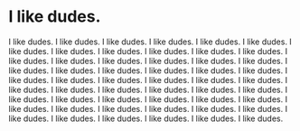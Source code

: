 # I like dudes.
I like dudes. I like dudes. I like dudes. I like dudes. I like dudes. I like dudes. I like dudes. I like dudes. I like dudes. I like dudes. I like dudes. I like dudes. I like dudes. I like dudes. I like dudes. I like dudes. I like dudes. I like dudes. I like dudes. I like dudes. I like dudes. I like dudes. I like dudes. I like dudes. I like dudes. I like dudes. I like dudes. I like dudes. I like dudes. I like dudes. I like dudes. I like dudes. I like dudes. I like dudes. I like dudes. I like dudes. I like dudes. I like dudes. I like dudes. I like dudes. I like dudes. I like dudes. I like dudes. I like dudes. I like dudes. I like dudes. I like dudes. I like dudes. I like dudes. I like dudes. I like dudes. I like dudes. I like dudes. I like dudes. 